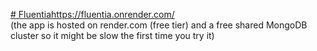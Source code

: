 [# Fluentia](https://fluentia.onrender.com/)https://fluentia.onrender.com/  
(the app is hosted on render.com (free tier) and a free shared MongoDB cluster so it might be slow the first time you try it)
